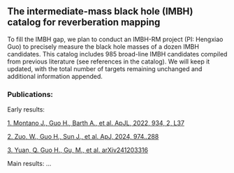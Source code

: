## The intermediate-mass black hole (IMBH) catalog for reverberation mapping 

To fill the IMBH gap, we plan to conduct an IMBH-RM project (PI: Hengxiao Guo) to precisely measure the black hole masses of a dozen IMBH candidates. This catalog includes 985 broad-line IMBH candidates compiled from previous literature (see references in the catalog). We will keep it updated, with the total number of targets remaining unchanged and additional information appended.


### Publications:

Early results:

[1. Montano J., Guo H., Barth A., et al. ApJL, 2022, 934, 2, L37](https://ui.adsabs.harvard.edu/abs/2022ApJ...934L..37M/abstract)

[2. Zuo, W., Guo H., Sun J., et al. ApJ, 2024, 974..288](https://ui.adsabs.harvard.edu/abs/2024ApJ...974..288Z/abstract)

[3. Yuan, Q. Guo H., Gu, M., et al. arXiv241203316](https://ui.adsabs.harvard.edu/abs/2024arXiv241203316Y/abstract)

Main results:
...

